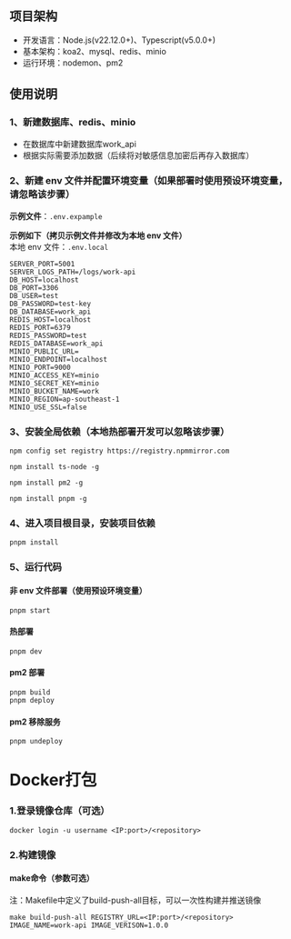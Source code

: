 ## 项目架构

- 开发语言：Node.js(v22.12.0+)、Typescript(v5.0.0+)
- 基本架构：koa2、mysql、redis、minio
- 运行环境：nodemon、pm2

## 使用说明

### 1、新建数据库、redis、minio

- 在数据库中新建数据库work_api
- 根据实际需要添加数据（后续将对敏感信息加密后再存入数据库）

### 2、新建 env 文件并配置环境变量（如果部署时使用预设环境变量，请忽略该步骤）
**示例文件**：`.env.expample`

**示例如下（拷贝示例文件并修改为本地 env 文件）**  
本地 env 文件：`.env.local`
```
SERVER_PORT=5001
SERVER_LOGS_PATH=/logs/work-api
DB_HOST=localhost
DB_PORT=3306
DB_USER=test
DB_PASSWORD=test-key
DB_DATABASE=work_api
REDIS_HOST=localhost
REDIS_PORT=6379
REDIS_PASSWORD=test
REDIS_DATABASE=work_api
MINIO_PUBLIC_URL=
MINIO_ENDPOINT=localhost
MINIO_PORT=9000
MINIO_ACCESS_KEY=minio
MINIO_SECRET_KEY=minio
MINIO_BUCKET_NAME=work
MINIO_REGION=ap-southeast-1
MINIO_USE_SSL=false
```

### 3、安装全局依赖（本地热部署开发可以忽略该步骤）
```
npm config set registry https://registry.npmmirror.com

npm install ts-node -g

npm install pm2 -g

npm install pnpm -g
```
### 4、进入项目根目录，安装项目依赖

`pnpm install`

### 5、运行代码

#### 非 env 文件部署（使用预设环境变量）

`pnpm start`

#### 热部署

`pnpm dev` 

#### pm2 部署

```
pnpm build
pnpm deploy
```

#### pm2 移除服务

```
pnpm undeploy
```

# Docker打包
### 1.登录镜像仓库（可选）
```
docker login -u username <IP:port>/<repository>
```
### 2.构建镜像

#### make命令（参数可选）
注：Makefile中定义了build-push-all目标，可以一次性构建并推送镜像
```
make build-push-all REGISTRY_URL=<IP:port>/<repository> IMAGE_NAME=work-api IMAGE_VERISON=1.0.0
```